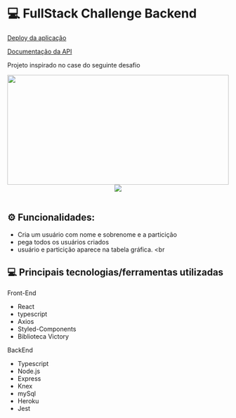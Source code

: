 
<h1 id="top"> 💻 FullStack Challenge Backend </h1>




[Deploy da aplicação]()

[Documentação da API](https://documenter.getpostman.com/view/20354123/UzXVrt1d)



Projeto inspirado no case do seguinte desafio 

<div align="center">
   <img src="https://github.com/cubonetwork/fullstack-challenge/blob/master/layout-onepage.png" width="100%" height="250" />
</div>

<div align="center">
   <img src="![image](https://user-images.githubusercontent.com/61365431/181767840-31f54fa2-71e3-42ed-8f66-43b99a661e26.png)
" />
</div>

<br>

## ⚙️ Funcionalidades:
  - Cria um usuário com nome e sobrenome e a particição 
  - pega todos os usuários criados
  - usuário e particição aparece na tabela gráfica.
<br



## 💻 Principais tecnologias/ferramentas utilizadas

Front-End
- React
- typescript
- Axios
- Styled-Components
-  Biblioteca Victory

BackEnd
- Typescript
- Node.js
- Express
- Knex
- mySql
- Heroku
- Jest
 

<br>


